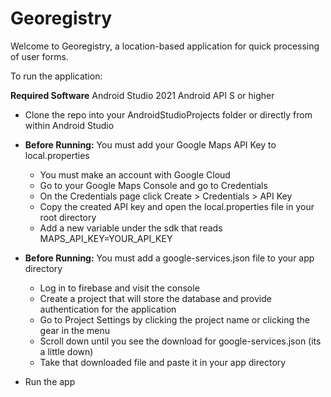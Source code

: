 # Georegistry

Welcome to Georegistry, a location-based application for quick processing of user forms.

To run the application:


<b>Required Software</b>
Android Studio 2021
Android API S or higher

- Clone the repo into your AndroidStudioProjects folder or directly from within Android Studio

- <b>Before Running:</b> You must add your Google Maps API Key to local.properties
  - You must make an account with Google Cloud
  - Go to your Google Maps Console and go to Credentials
  - On the Credentials page click Create > Credentials > API Key
  - Copy the created API key and open the local.properties file in your root directory
  - Add a new variable under the sdk that reads MAPS_API_KEY=YOUR_API_KEY

- <b>Before Running:</b> You must add a google-services.json file to your app directory
  - Log in to firebase and visit the console
  - Create a project that will store the database and provide authentication for the application
  - Go to Project Settings by clicking the project name or clicking the gear in the menu
  - Scroll down until you see the download for google-services.json (its a little down)
  - Take that downloaded file and paste it in your app directory

- Run the app
